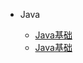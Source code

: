 * Java

    * [Java基础](./docs/动态代理的实现原理.md)
    * [Java基础](./docs/String,StringBuffer,StringBuilder的区别.md)